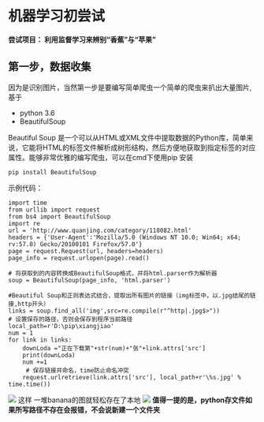 # 机器学习初尝试 #
**尝试项目： 利用监督学习来辨别“香蕉”与“苹果”**
## 第一步，数据收集 ##
因为是识别图片，当然第一步是要编写简单爬虫一个简单的爬虫来扒出大量图片,基于<br>

- python 3.6
- BeautifulSoup

Beautiful Soup 是一个可以从HTML或XML文件中提取数据的Python库，简单来说，它能将HTML的标签文件解析成树形结构，然后方便地获取到指定标签的对应属性。能够非常优雅的编写爬虫，可以在cmd下使用pip 安装
    
	pip install BeautifulSoup

示例代码：<br>

	import time
	from urllib import request
	from bs4 import BeautifulSoup
	import re
	url = 'http://www.quanjing.com/category/118082.html'
	headers = {'User-Agent':'Mozilla/5.0 (Windows NT 10.0; Win64; x64; rv:57.0) Gecko/20100101 Firefox/57.0'}
	page = request.Request(url, headers=headers)
	page_info = request.urlopen(page).read()
	
	# 将获取到的内容转换成BeautifulSoup格式，并将html.parser作为解析器
	soup = BeautifulSoup(page_info, 'html.parser')  
	
	#Beautiful Soup和正则表达式结合，提取出所有图片的链接（img标签中，以.jpg结尾的链接,http开头） 
	links = soup.find_all('img',src=re.compile(r"^http|.jpg$>")) 
	# 设置保存的路径，否则会保存到程序当前路径
	local_path=r'D:\pip\xiangjiao'
	num = 1
	for link in links:
	    downLoda ="正在下载第"+str(num)+"张"+link.attrs['src']
	    print(downLoda)
	    num +=1
	     # 保存链接并命名，time防止命名冲突
	    request.urlretrieve(link.attrs['src'], local_path+r'\%s.jpg' % time.time())

![](https://i.imgur.com/7KEfRle.png)
这样 一堆banana的图就轻松存在了本地
![](https://i.imgur.com/6rhx77z.png)
**值得一提的是，python存文件如果所写路径不存在会报错，不会说新建一个文件夹**